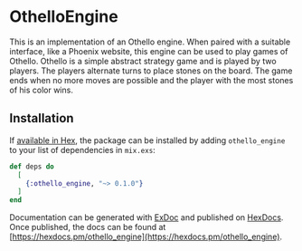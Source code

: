 # OthelloEngine

This is an implementation of an Othello engine. When paired with a suitable interface, like a Phoenix website, this engine can be used to play games of Othello. Othello is a simple abstract strategy game and is played by two players. The players alternate turns to place stones on the board. The game ends when no more moves are possible and the player with the most stones of his color wins.

## Installation

If [available in Hex](https://hex.pm/docs/publish), the package can be installed
by adding `othello_engine` to your list of dependencies in `mix.exs`:

```elixir
def deps do
  [
    {:othello_engine, "~> 0.1.0"}
  ]
end
```

Documentation can be generated with [ExDoc](https://github.com/elixir-lang/ex_doc)
and published on [HexDocs](https://hexdocs.pm). Once published, the docs can
be found at [https://hexdocs.pm/othello_engine](https://hexdocs.pm/othello_engine).

